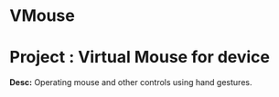 # VMouse
<h1>
Project : Virtual Mouse for device
</h1>

<body>
	<p>
		<b>Desc:</b> 
		Operating mouse and other controls using hand gestures. <br>
	</p>
</body>

